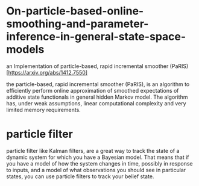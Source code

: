 # On-particle-based-online-smoothing-and-parameter-inference-in-general-state-space-models

an Implementation of particle-based, rapid incremental smoother (PaRIS) [https://arxiv.org/abs/1412.7550]

the particle-based, rapid incremental smoother (PaRIS), is an algorithm to efficiently perform online approximation of smoothed expectations of additive state functionals in general hidden Markov model. The algorithm has, under weak assumptions, linear computational complexity and very limited memory requirements.

# particle filter

particle filter like Kalman filters, are a great way to track the state of a dynamic system for which you have a Bayesian model.  That means that if you have a model of how the system changes in time, possibly in response to inputs, and a model of what observations you should see in particular states, you can use particle filters to track your belief state.  

